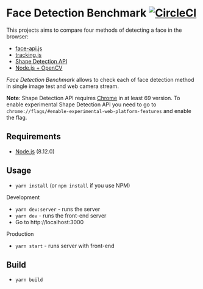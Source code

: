 # Face Detection Benchmark [![CircleCI](https://circleci.com/gh/mciastek/face-detection-benchmark/tree/master.svg?style=svg)](https://circleci.com/gh/mciastek/face-detection-benchmark/tree/master)

This projects aims to compare four methods of detecting a face in the browser:

- [face-api.js][face-api]
- [tracking.js][tracking]
- [Shape Detection API][native]
- [Node.js + OpenCV][opencv]

*Face Detection Benchmark* allows to check each of face detection method in single image test and web camera stream.

**Note**: Shape Detection API requires [Chrome][chrome] in at least 69 version. To enable experimental Shape Detection API you need to go to `chrome://flags/#enable-experimental-web-platform-features` and enable the flag.

## Requirements
- [Node.js][node.js] (8.12.0)

## Usage
- `yarn install` (or `npm install` if you use NPM)

Development
- `yarn dev:server` - runs the server
- `yarn dev` - runs the front-end server
- Go to http://localhost:3000

Production
- `yarn start` - runs server with front-end

## Build
- `yarn build`

[node.js]: https://nodejs.org/en/
[chrome]: https://www.google.com/chrome/
[face-api]: https://github.com/justadudewhohacks/face-api.js
[tracking]: https://github.com/eduardolundgren/tracking.js
[native]: https://wicg.github.io/shape-detection-api/
[opencv]: https://github.com/justadudewhohacks/opencv4nodejs
